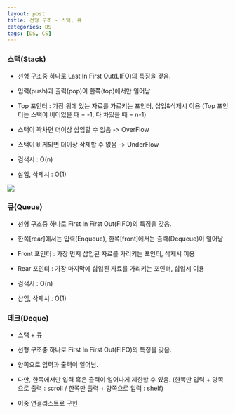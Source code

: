 ```yaml
---
layout: post
title: 선형 구조 - 스택, 큐
categories: DS
tags: [DS, CS]
---
```


### 스택(Stack)

- 선형 구조중 하나로 Last In First Out(LIFO)의 특징을 갖음.
- 입력(push)과 출력(pop)이 한쪽(top)에서만 일어남
- Top 포인터 : 가장 위에 있는 자료를 가르키는 포인터, 삽입&삭제시 이용
    (Top 포인터는 스택이 비어있을 때 = -1, 다 차있을 때 = n-1)

- 스택이 꽉차면 더이상 삽입할 수 없음 -> OverFlow  
- 스택이 비게되면 더이상 삭제할 수 없음 -> UnderFlow

- 검색시 : O(n)  
- 삽입, 삭제시 : O(1)

![](https://img1.daumcdn.net/thumb/R1280x0/?scode=mtistory2&fname=https%3A%2F%2Fblog.kakaocdn.net%2Fdn%2Fu8PiT%2FbtqNVS7p5Wi%2F5cvKktA52AFTfKwGPTiMWK%2Fimg.png)

### 큐(Queue)

- 선형 구조중 하나로 First In First Out(FIFO)의 특징을 갖음.
- 한쪽\[rear\]에서는 입력(Enqueue), 한쪽\[front\]에서는 출력(Dequeue)이 일어남

- Front 포인터 : 가장 먼저 삽입된 자료를 가리키는 포인터, 삭제시 이용  
- Rear 포인터 : 가장 마지막에 삽입된 자료를 가리키는 포인터, 삽입시 이용

- 검색시 : O(n)  
- 삽입, 삭제시 : O(1)

### 데크(Deque)

- 스택 + 큐
- 선형 구조중 하나로 First In First Out(FIFO)의 특징을 갖음.
- 양쪽으로 입력과 출력이 일어남.
- 다만, 한쪽에서만 입력 혹은 출력이 일어나게 제한할 수 있음.
    (한쪽만 입력 + 양쪽으로 출력 : scroll / 한쪽만 출력 + 양쪽으로 입력 : shelf)

- 이중 연결리스트로 구현